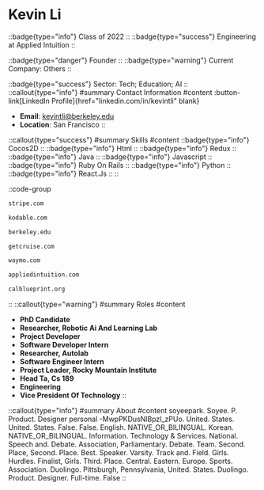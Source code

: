 # Kevin Li
::badge{type="info"}
Class of 2022
::
::badge{type="success"}
Engineering at Applied Intuition
::

::badge{type="danger"}
Founder
::
::badge{type="warning"}
Current Company: Others
::

::badge{type="success"}
Sector: Tech; Education; AI
::
::callout{type="info"}
#summary
Contact Information
#content
:button-link[LinkedIn Profile]{href="linkedin.com/in/kevintli" blank}
- **Email**: kevintli@berkeley.edu
- **Location**: San Francisco
::

::callout{type="success"}
#summary
Skills
#content
::badge{type="info"}
Cocos2D
::
::badge{type="info"}
Html
::
::badge{type="info"}
Redux
::
::badge{type="info"}
Java
::
::badge{type="info"}
Javascript
::
::badge{type="info"}
Ruby On Rails
::
::badge{type="info"}
Python
::
::badge{type="info"}
React.Js
::
::

::code-group
```bash [Stripe]
stripe.com
```
```bash [Kodable]
kodable.com
```
```bash [UC Berkeley]
berkeley.edu
```
```bash [Cruise]
getcruise.com
```
```bash [Waymo]
waymo.com
```
```bash [Applied Intuition]
appliedintuition.com
```
```bash [Blueprint]
calblueprint.org
```
::
::callout{type="warning"}
#summary
Roles
#content
- **PhD Candidate**
- **Researcher, Robotic Ai And Learning Lab**
- **Project Developer**
- **Software Developer Intern**
- **Researcher, Autolab**
- **Software Engineer Intern**
- **Project Leader, Rocky Mountain Institute**
- **Head Ta, Cs 189**
- **Engineering**
- **Vice President Of Technology**
::

::callout{type="info"}
#summary
About
#content
soyeepark. Soyee. P. Product. Designer personal -MwpPKDusNlBpzI_zPUo. United. States. United. States. False. False. English. NATIVE_OR_BILINGUAL. Korean. NATIVE_OR_BILINGUAL. Information. Technology & Services. National. Speech and. Debate. Association, Parliamentary. Debate. Team. Second. Place, Second. Place. Best. Speaker. Varsity. Track and. Field. Girls. Hurdles. Finalist, Girls. Third. Place. Central. Eastern. Europe. Sports. Association. Duolingo. Pittsburgh, Pennsylvania, United. States. Duolingo. Product. Designer. Full-time. False
::
